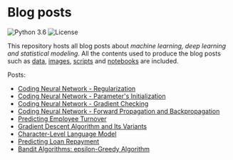 # Blog posts
![Python 3.6](https://img.shields.io/badge/Python-3.6-blue.svg)
![License](https://img.shields.io/badge/Code%20License-MIT-blue.svg)

This repository hosts all blog posts about *machine learning, deep learning and statistical modeling*. All the contents used to produce the blog posts such as [data](data/), [images](images/), [scripts](scripts/) and [notebooks](notebooks) are included.

Posts:
- [Coding Neural Network - Regularization](https://imaddabbura.github.io/blog/machine%20learning/deep%20learning/2018/05/08/coding-neural-network-regularization.html)
- [Coding Neural Network - Parameter's Initialization](https://imaddabbura.github.io/blog/machine%20learning/deep%20learning/2018/04/20/coding-neural-network-parameters-initialization.html)
- [Coding Neural Network - Gradient Checking](https://imaddabbura.github.io/blog/machine%20learning/deep%20learning/2018/04/08/coding-neural-network-gradient-checking.html)
- [Coding Neural Network - Forward Propagation and Backpropagation](https://imaddabbura.github.io/blog/machine%20learning/deep%20learning/2018/04/01/coding-neural-network-fwd-back-prop.html)
- [Predicting Employee Turnover](https://imaddabbura.github.io/blog/machine%20learning/data%20science/2017/12/11/predicting-employee-turnover.html)
- [Gradient Descent Algorithm and Its Variants](https://imaddabbura.github.io/blog/machine%20learning/deep%20learning/2017/12/21/gradient-descent-algorithms.html)
- [Character-Level Language Model](https://imaddabbura.github.io/blog/machine%20learning/deep%20learning/2018/02/22/character-level-language-model.html)
- [Predicting Loan Repayment](https://imaddabbura.github.io/blog/machine%20learning/data%20science/2018/03/15/predicting-loan-repayment.html)
- [Bandit Algorithms: epsilon-Greedy Algorithm](https://imaddabbura.github.io/blog/data%20science/2018/03/31/epsilon-Greedy-Algorithm.html)

